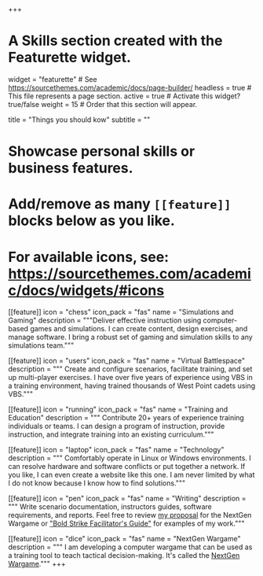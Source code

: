 +++
# A Skills section created with the Featurette widget.
widget = "featurette"  # See https://sourcethemes.com/academic/docs/page-builder/
headless = true  # This file represents a page section.
active = true  # Activate this widget? true/false
weight = 15  # Order that this section will appear.

title = "Things you should kow"
subtitle = ""

# Showcase personal skills or business features.
# 
# Add/remove as many `[[feature]]` blocks below as you like.
# 
# For available icons, see: https://sourcethemes.com/academic/docs/widgets/#icons

[[feature]]
  icon = "chess"
  icon_pack = "fas"
  name = "Simulations and Gaming"
  description = """Deliver effective instruction using computer-based games and simulations. I can create content, design exercises, and manage software. I bring a robust set of gaming and simulation skills to any simulations team."""  

  [[feature]]
  icon = "users"
  icon_pack = "fas"
  name = "Virtual Battlespace"
  description = """ Create and configure scenarios, facilitate training, and set up multi-player exercises. I have over five years of experience using VBS in a training environment, having trained thousands of West Point cadets using VBS."""  
  
 [[feature]]
  icon = "running"
  icon_pack = "fas"
  name = "Training and Education"
  description = """ Contribute 20+ years of experience training individuals or teams. I can design a program of instruction, provide instruction, and integrate training into an existing curriculum."""

 [[feature]]
  icon = "laptop"
  icon_pack = "fas"
  name = "Technology"
  description = """ Comfortably operate in Linux or Windows environments. I can resolve hardware and software conflicts or put together a network. If you like, I can even create a website like this one. I am never limited by what I do not know because I know how to find solutions."""

[[feature]]
  icon = "pen"
  icon_pack = "fas"
  name = "Writing"
  description = """ Write scenario documentation, instructors guides, software requirements, and reports. Feel free to review [my proposal](https://www.nextgenwargame.com/documents/proposal/) for the NextGen Wargame or ["Bold Strike Facilitator's Guide"](https://www.nextgenwargame.com/documents/guide/) for examples of my work."""

  [[feature]]
  icon = "dice"
  icon_pack = "fas"
  name = "NextGen Wargame"
  description = """ I am developing a computer wargame that can be used as a training tool to teach tactical decision-making. It's called the [NextGen Wargame](https://www.nextgenwargame.com/)."""
+++
